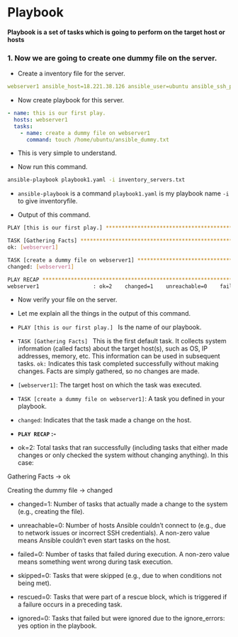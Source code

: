 # Playbook

**Playbook is a set of tasks which is going to perform on the target host or hosts**

### 1. Now we are going to create one dummy file on the server.

- Create a inventory file for the server.

```yaml
webserver1 ansible_host=18.221.38.126 ansible_user=ubuntu ansible_ssh_private_key_file=/home/goldy/Downloads/goldy.pem
```

- Now create playbook for this server.

```yaml
- name: this is our first play.
  hosts: webserver1
  tasks:
    - name: create a dummy file on webserver1
      command: touch /home/ubuntu/ansible_dummy.txt
```

- This is very simple to understand.

- Now run this command.

```bash
ansible-playbook playbook1.yaml -i inventory_servers.txt
```

- `ansible-playbook` is a command `playbook1.yaml` is my playbook name `-i` to give inventoryfile.

- Output of this command.

```bash
PLAY [this is our first play.] ***************************************************************************************************************************************************************

TASK [Gathering Facts] ***********************************************************************************************************************************************************************
ok: [webserver1]

TASK [create a dummy file on webserver1] *****************************************************************************************************************************************************
changed: [webserver1]

PLAY RECAP ***********************************************************************************************************************************************************************************
webserver1                 : ok=2    changed=1    unreachable=0    failed=0    skipped=0    rescued=0    ignored=0   
```

- Now verify your file on the server.

- Let me explain all the things in the output of this command.

- `PLAY [this is our first play.] ` Is the name of our playbook.

- `TASK [Gathering Facts] ` This is the first default task. It collects system information (called facts) about the target host(s), such as OS, IP addresses, memory, etc. This information can be used in subsequent tasks. `ok:` Indicates this task completed successfully without making changes. Facts are simply gathered, so no changes are made.

- `[webserver1]`: The target host on which the task was executed.

- `TASK [create a dummy file on webserver1]`: A task you defined in your playbook.

- `changed`: Indicates that the task made a change on the host.

- **`PLAY RECAP` :-**

- ok=2: Total tasks that ran successfully (including tasks that either made changes or only checked the system without changing anything). In this case:

Gathering Facts → ok

Creating the dummy file → changed

- changed=1: Number of tasks that actually made a change to the system (e.g., creating the file).

- unreachable=0: Number of hosts Ansible couldn’t connect to (e.g., due to network issues or incorrect SSH credentials). A non-zero value means Ansible couldn’t even start tasks on the host.

- failed=0: Number of tasks that failed during execution. A non-zero value means something went wrong during task execution.

- skipped=0: Tasks that were skipped (e.g., due to when conditions not being met).

- rescued=0: Tasks that were part of a rescue block, which is triggered if a failure occurs in a preceding task.

- ignored=0: Tasks that failed but were ignored due to the ignore_errors: yes option in the playbook.